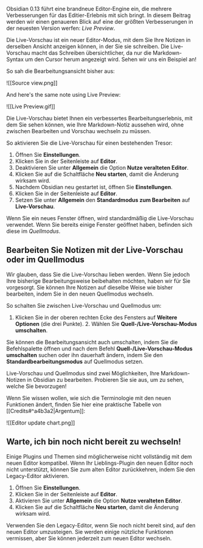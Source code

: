 Obsidian 0.13 führt eine brandneue Editor-Engine ein, die mehrere Verbesserungen für das Editier-Erlebnis mit sich bringt. In diesem Beitrag werden wir einen genaueren Blick auf eine der größten Verbesserungen in der neuesten Version werfen: _Live Preview_.

Die Live-Vorschau ist ein neuer Editor-Modus, mit dem Sie Ihre Notizen in derselben Ansicht anzeigen können, in der Sie sie schreiben. Die Live-Vorschau macht das Schreiben übersichtlicher, da nur die Markdown-Syntax um den Cursor herum angezeigt wird. Sehen wir uns ein Beispiel an!

So sah die Bearbeitungsansicht bisher aus:

![[Source view.png]]

And here's the same note using Live Preview:

![[Live Preview.gif]]

Die Live-Vorschau bietet Ihnen ein verbessertes Bearbeitungserlebnis, mit dem Sie sehen können, wie Ihre Markdown-Notiz aussehen wird, ohne zwischen Bearbeiten und Vorschau wechseln zu müssen.

So aktivieren Sie die Live-Vorschau für einen bestehenden Tresor:

1. Öffnen Sie **Einstellungen**. 
2. Klicken Sie in der Seitenleiste auf **Editor**. 
3. Deaktivieren Sie unter **Allgemein** die Option **Nutze veralteten Editor**. 
4. Klicken Sie auf die Schaltfläche **Neu starten**, damit die Änderung wirksam wird. 
5. Nachdem Obsidian neu gestartet ist, öffnen Sie **Einstellungen**. 
6. Klicken Sie in der Seitenleiste auf **Editor**. 
7. Setzen Sie unter **Allgemein** den **Standardmodus zum Bearbeiten** auf **Live-Vorschau**.

Wenn Sie ein neues Fenster öffnen, wird standardmäßig die Live-Vorschau verwendet. Wenn Sie bereits einige Fenster geöffnet haben, befinden sich diese im _Quellmodus_.

## Bearbeiten Sie Notizen mit der Live-Vorschau oder im Quellmodus

Wir glauben, dass Sie die Live-Vorschau lieben werden. Wenn Sie jedoch Ihre bisherige Bearbeitungsweise beibehalten möchten, haben wir für Sie vorgesorgt. Sie können Ihre Notizen auf dieselbe Weise wie bisher bearbeiten, indem Sie in den neuen Quellmodus wechseln.

So schalten Sie zwischen Live-Vorschau und Quellmodus um:

1. Klicken Sie in der oberen rechten Ecke des Fensters auf **Weitere Optionen** (die drei Punkte). 2. Wählen Sie **Quell-/Live-Vorschau-Modus umschalten**.

Sie können die Bearbeitungsansicht auch umschalten, indem Sie die Befehlspalette öffnen und nach dem Befehl **Quell-/Live-Vorschau-Modus umschalten** suchen oder ihn dauerhaft ändern, indem Sie den **Standardbearbeitungsmodus** auf Quellmodus setzen.

Live-Vorschau und Quellmodus sind zwei Möglichkeiten, Ihre Markdown-Notizen in Obsidian zu bearbeiten. Probieren Sie sie aus, um zu sehen, welche Sie bevorzugen!

Wenn Sie wissen wollen, wie sich die Terminologie mit den neuen Funktionen ändert, finden Sie hier eine praktische Tabelle von [[Credits#^a4b3a2|Argentum]]:

![[Editor update chart.png]]

## Warte, ich bin noch nicht bereit zu wechseln!

Einige Plugins und Themen sind möglicherweise nicht vollständig mit dem neuen Editor kompatibel. Wenn Ihr Lieblings-Plugin den neuen Editor noch nicht unterstützt, können Sie zum alten Editor zurückkehren, indem Sie den Legacy-Editor aktivieren.

1. Öffnen Sie **Einstellungen**. 
2. Klicken Sie in der Seitenleiste auf **Editor**. 
3. Aktivieren Sie unter **Allgemein** die Option **Nutze veralteten Editor**. 
4. Klicken Sie auf die Schaltfläche **Neu starten**, damit die Änderung wirksam wird.

Verwenden Sie den Legacy-Editor, wenn Sie noch nicht bereit sind, auf den neuen Editor umzusteigen. Sie werden einige nützliche Funktionen vermissen, aber Sie können jederzeit zum neuen Editor wechseln.
